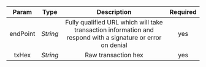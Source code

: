 |  Param   |   Type   |                         Description                          | Required |
| :------: | :------: | :----------------------------------------------------------: | :------: |
| endPoint | *String* | Fully qualified URL which will take transaction information and respond with a signature or error on denial |   yes    |
|  txHex   | *String* |                     Raw transaction hex                      |   yes    |
